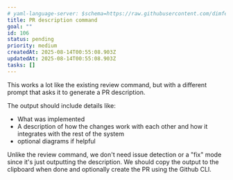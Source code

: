 ```yaml
---
# yaml-language-server: $schema=https://raw.githubusercontent.com/dimfeld/llmutils/main/schema/rmplan-plan-schema.json
title: PR description command
goal: ""
id: 106
status: pending
priority: medium
createdAt: 2025-08-14T00:55:08.903Z
updatedAt: 2025-08-14T00:55:08.903Z
tasks: []
---
```


This works a lot like the existing review command, but with a different prompt that asks it to generate a PR description.

The output should include details like:
- What was implemented
- A description of how the changes work with each other and how it integrates with the rest of the system
- optional diagrams if helpful

Unlike the review command, we don't need issue detection or a "fix" mode since it's just outputting the description. We
should copy the output to the clipboard when done and optionally create the PR using the Github CLI.
